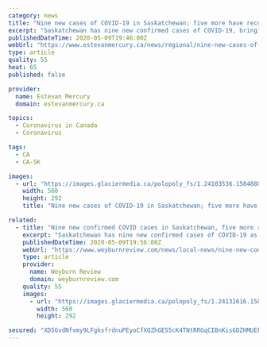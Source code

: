```yaml
---
category: news
title: "Nine new cases of COVID-19 in Saskatchewan; five more have recovered"
excerpt: "Saskatchewan has nine new confirmed cases of COVID-19, bringing the provincial total to 553, the Ministry of Health announced Saturday. Five of the cases are in the far north, three are in the . . ."
publishedDateTime: 2020-05-09T19:46:00Z
webUrl: "https://www.estevanmercury.ca/news/regional/nine-new-cases-of-covid-19-in-saskatchewan-five-more-have-recovered-1.24132613"
type: article
quality: 55
heat: 65
published: false

provider:
  name: Estevan Mercury
  domain: estevanmercury.ca

topics:
  - Coronavirus in Canada
  - Coronavirus

tags:
  - CA
  - CA-SK

images:
  - url: "https://images.glaciermedia.ca/polopoly_fs/1.24103536.1584888224!/fileImage/httpImage/image.jpg_gen/derivatives/facebookogimage_560_292/covid-19.jpg"
    width: 560
    height: 292
    title: "Nine new cases of COVID-19 in Saskatchewan; five more have recovered"

related:
  - title: "Nine new confirmed COVID cases in Saskatchewan, five more recoveries"
    excerpt: "Saskatchewan has nine new confirmed cases of COVID-19 as of May 9, bringing the provincial total to 553. Five of the cases are in the Far North, three are in the North and one is in the Central . . ."
    publishedDateTime: 2020-05-09T19:56:00Z
    webUrl: "https://www.weyburnreview.com/news/local-news/nine-new-confirmed-covid-cases-in-saskatchewan-five-more-recoveries-1.24132615"
    type: article
    provider:
      name: Weyburn Review
      domain: weyburnreview.com
    quality: 55
    images:
      - url: "https://images.glaciermedia.ca/polopoly_fs/1.24132616.1589053686!/fileImage/httpImage/image.jpg_gen/derivatives/facebookogimage_560_292/coronavirus.jpg"
        width: 560
        height: 292

secured: "XD5GvdNfvmy9LFgksfrdnuPEyoCfXQZhGE55cK4TNtRRGqCIBnKisGDZHMUEFCaX1iBJhzGu9V+PmjW91qxRKV1BFTyRJoxBkiJ7dkKYHd2JzkFAKqaaa6ZLLl6MdnW2WzpdQNIvOtNlXIhvofh66HOHOb+qoPg/V5581t6SyXwo41ZbMzpCkskzIlo/FxafNKdT9Ayg9As3e9PCBZpWbaZh1YWRT45qxXpl2lMIQy4UBt1qGMSV6CsNTMJqmdERQbBAV86sSI4KE3eNyd4REEQtjZjg4St33MmXq470ezo/3TlaNZnvNB3qdVtKH4o+II5lznFyQY0/CtKaba5o0AuHShEqi2j7bCopg2h+oZ6/BiPTHsg7T3w/gpXZq+hBMnKEwm3UoyvBppLy7AkTI0fAO0LC6OhagDwaVzBbWeC/7mqPHhYtMcHSF5M1fdwj44Ikg4cNyaU7K8bPn7oMT6yLZ0B824QvmLM8iPZJsc4=;nLvI/V8Ejy0J7VrRw1fEow=="
---
```


